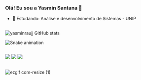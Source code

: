 ### Olá! Eu sou a Yasmin Santana 🍄

- 🌱  Estudando: Análise e desenvolvimento de Sistemas - UNIP 

##

![yasminraujj GitHub stats](https://github-readme-stats.vercel.app/api?username=yasminraujj&show_icons=true&theme=dracula)
 

![Snake animation](https://github.com/yasminraujj/yasminraujj/blob/output/github-contribution-grid-snake.svg)

##


<div>
    <a href="https://instagram.com/_araujj" target="_blank"><img src="https://img.shields.io/badge/Instagram-E4405F?style=for-the-badge&logo=instagram&logoColor=white" target="_blank"></a>
<a href="https://www.linkedin.com/in/yasmin-santana-araujo-597225175/" target= "_blank"><img src="https://img.shields.io/badge/LinkedIn-0077B5?style=for-the-badge&logo=linkedin&logoColor=white" target="_black"></a>
  <a href = "mailto:yasminsantanaraujo099@gmail.com"><img src="https://img.shields.io/badge/-Gmail-%23333?style=for-the-badge&logo=gmail&logoColor=white" target="_blank"></a>

</div>



<div style ="display: inline_block"><br>

    
![ezgif com-resize (1)](https://github.com/yasminraujj/yasminraujj/assets/111451948/caf25374-4fdf-4a77-aad5-4db1b81d5024)

</div>
